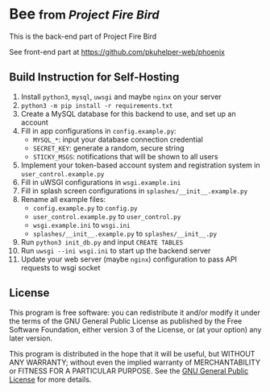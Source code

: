 # Bee <small>from _Project Fire Bird_</small>

This is the back-end part of Project Fire Bird

See front-end part at https://github.com/pkuhelper-web/phoenix

## Build Instruction for Self-Hosting

1. Install `python3`, `mysql`, `uwsgi` and maybe `nginx` on your server
2. `python3 -m pip install -r requirements.txt`
3. Create a MySQL database for this backend to use, and set up an account
4. Fill in app configurations in `config.example.py`:
   - `MYSQL_*`: input your database connection credential
   - `SECRET_KEY`: generate a random, secure string
   - `STICKY_MSGS`: notifications that will be shown to all users
5. Implement your token-based account system and registration system in `user_control.example.py`
6. Fill in uWSGI configurations in `wsgi.example.ini`
7. Fill in splash screen configurations in `splashes/__init__.example.py`
8. Rename all example files:
   - `config.example.py` to `config.py`
   - `user_control.example.py` to `user_control.py`
   - `wsgi.example.ini` to `wsgi.ini`
   - `splashes/__init__.example.py` to `splashes/__init__.py`
9. Run `python3 init_db.py` and input `CREATE TABLES`
10. Run `uwsgi --ini wsgi.ini` to start up the backend server
11. Update your web server (maybe `nginx`) configuration to pass API requests to wsgi socket

## License

This program is free software: you can redistribute it and/or modify it under the terms of the GNU General Public License as published by the Free Software Foundation, either version 3 of the License, or (at your option) any later version.

This program is distributed in the hope that it will be useful, but WITHOUT ANY WARRANTY; without even the implied warranty of MERCHANTABILITY or FITNESS FOR A PARTICULAR PURPOSE. See the [GNU General Public License](https://www.gnu.org/licenses/gpl-3.0.zh-cn.html) for more details.
